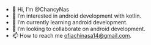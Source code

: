- 👋 Hi, I’m @ChancyNas
- 👀 I’m interested in android development with kotlin.
- 🌱 I’m currently learning android development.
- 💞️ I’m looking to collaborate on android development.
- 📫 How to reach me ofiachinasa14@gmail.com.

<!---
ChancyNas/ChancyNas is a ✨ special ✨ repository because its `README.md` (this file) appears on your GitHub profile.
You can click the Preview link to take a look at your changes.
--->
